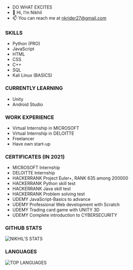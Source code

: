 - DO WHAT EXCITES
- 🤖 Hi, I’m Nikhil 
- 📫 You can reach me at nkrider27@gmail.com

### SKILLS

- Python (PRO)
- JavaScript
- HTML
- CSS
- C++
- SQL
- Kali Linux (BASICS)

### CURRENTLY LEARNING
- Unity
- Android Studio

### WORK EXPERIENCE             
- Virtual Internship in  MICROSOFT
- Virtual Internship in DELOITTE
- Freelancer
- Have own start-up 


### CERTIFICATES (IN 2021)
- MICROSOFT Internship
- DELOITTE Internship 
- HACKERRANK Project Euler+, RANK 635 among 200000
- HACKERRANK Python skill test 
- HACKERRANK Java skill test
- HACKERRANK Problem solving test 
- UDEMY JavaScript-Basics to advance 
- UDEMY Professional Web development with Scratch
- UDEMY Trading card game with UNITY 3D
- UDEMY Complete introduction to  CYBERSECURITY


### GITHUB STATS

![NIKHIL'S STATS](https://github-readme-stats.vercel.app/api?username=JustNikhill&count_private=true&show_icons=true&theme=radical)
                  

### LANGUAGES 
![TOP LANGUAGES](https://github-readme-stats.vercel.app/api/top-langs/?username=JustNikhill&show_icons=true&theme=radical)
                 



<!---
JustNikhill/JustNikhill is a ✨ special ✨ repository because its `README.md` (this file) appears on your GitHub profile.
You can click the Preview link to take a look at your changes.
--->
